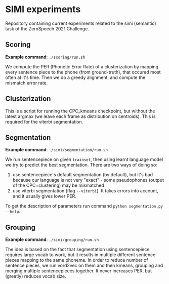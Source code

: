 # SIMI experiments

Repository containing current experiments related to the simi (semantic) task of the ZeroSpeech 2021 Challenge.

## Scoring

**Example command**: `./scoring/run.sh`

We compute the PER (Phonetic Error Rate) of a clusterization by mapping every sentence piece to the phone (from ground-truth), that occured most often at it's time. Then we do a greedy alignment, and compute the mismatch error rate.

## Clusterization

This is a script for running the CPC_kmeans checkpoint, but without the latest argmax (we leave each frame as distribution on centroids). This is required for the viterbi segmentation.

## Segmentation

**Example command**: `./simi/segmentation/run.sh`

We run sentencepiece on given `trainset`, then using learnt language model we try to predict the best segmentation. There are two ways of doing so:
1. use sentencepiece's default segmentation (by default), but it's bad because our language is not very "exact" - some pseudophones (output of the CPC+clustering) may be mismatched
2. use viterbi segmentation (flag `--viterbi`). It takes errors into account, and it usually gives lower PER. 

To get the description of parameters run command `python segmentation.py --help`.

## Grouping

**Example command**: `./simi/grouping/run.sh`

The idea is based on the fact that segmentation using sentencepiece requires large vocab to work, but it results in multiple different sentence pieces mapping to the same phoneme. In order to reduce number of sentence pieces, we run vord2vec on them and then kmeans, grouping and merging multiple sentencepieces together. It never increases PER, but (greatly) reduces vocab size.
